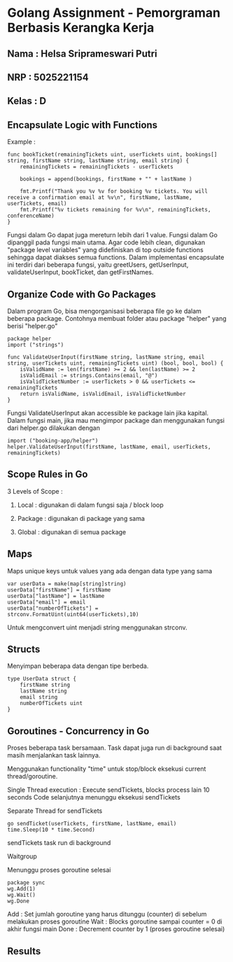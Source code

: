 # Golang Assignment - Pemorgraman Berbasis Kerangka Kerja

## Nama : Helsa Sriprameswari Putri
## NRP : 5025221154
## Kelas : D


## Encapsulate Logic with Functions

Example :

```
func bookTicket(remainingTickets uint, userTickets uint, bookings[] string, firstName string, lastName string, email string) {
	remainingTickets = remainingTickets - userTickets

	bookings = append(bookings, firstName + "" + lastName )
	
	fmt.Printf("Thank you %v %v for booking %v tickets. You will receive a confirmation email at %v\n", firstName, lastName, userTickets, email)
	fmt.Printf("%v tickets remaining for %v\n", remainingTickets, conferenceName)
}
```

Fungsi dalam Go dapat juga mereturn lebih dari 1 value. Fungsi dalam Go dipanggil pada fungsi main utama. Agar code lebih clean, digunakan "package level variables" yang didefiniskan di top outside functions sehingga dapat diakses semua functions. Dalam implementasi encapsulate ini terdiri dari beberapa fungsi, yaitu greetUsers, getUserInput, validateUserInput, bookTicket, dan getFirstNames.


## Organize Code with Go Packages

Dalam program Go, bisa mengorganisasi beberapa file go ke dalam beberapa package. Contohnya membuat folder atau package "helper" yang berisi "helper.go"

```
package helper
import ("strings")
```
```
func ValidateUserInput(firstName string, lastName string, email string, userTickets uint, remainingTickets uint) (bool, bool, bool) {
	isValidName := len(firstName) >= 2 && len(lastName) >= 2
	isValidEmail := strings.Contains(email, "@")
	isValidTicketNumber := userTickets > 0 && userTickets <= remainingTickets
	return isValidName, isValidEmail, isValidTicketNumber
} 
```
Fungsi ValidateUserInput akan accessible ke package lain jika kapital. Dalam fungsi main, jika mau mengimpor package dan menggunakan fungsi dari helper.go dilakukan dengan
```
import ("booking-app/helper")
helper.ValidateUserInput(firstName, lastName, email, userTickets,  remainingTickets)
```
## Scope Rules in Go

3 Levels of Scope :

1. Local : digunakan di dalam fungsi saja / block loop

2. Package : digunakan di package yang sama

3. Global : digunakan di semua package

## Maps

Maps unique keys untuk values yang ada dengan data type yang sama
```
var userData = make(map[string]string)
userData["firstName"] = firstName
userData["lastName"] = lastName
userData["email"] = email
userData["numberOfTickets"] = strconv.FormatUint(uint64(userTickets),10)
```

Untuk mengconvert uint menjadi string menggunakan strconv.


## Structs

Menyimpan beberapa data dengan tipe berbeda.
```
type UserData struct {
	firstName string
	lastName string
	email string
	numberOfTickets uint
}
```

## Goroutines - Concurrency in Go

Proses beberapa task bersamaan. Task dapat juga run di background saat masih menjalankan task lainnya.

Menggunakan functionality "time" untuk  stop/block eksekusi current thread/goroutine.

Single Thread execution : 
Execute sendTickets, blocks process lain 10 seconds
Code selanjutnya menunggu eksekusi sendTickets 

Separate Thread for sendTickets

```
go sendTicket(userTickets, firstName, lastName, email)
time.Sleep(10 * time.Second)

```

sendTickets task run di background

Waitgroup

Menunggu proses goroutine selesai

```
package sync
wg.Add(1)
wg.Wait()
wg.Done

```

Add : Set jumlah goroutine yang harus ditunggu (counter) di sebelum melakukan proses goroutine
Wait : Blocks goroutine sampai counter = 0 di akhir fungsi main
Done : Decrement counter by 1 (proses goroutine selesai)

## Results


